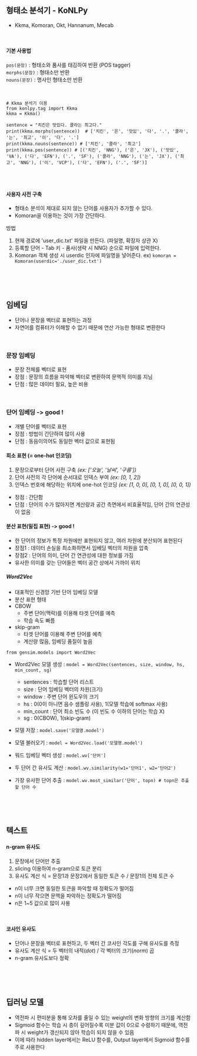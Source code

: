 
## 형태소 분석기 - KoNLPy
- Kkma, Komoran, Okt, Hannanum, Mecab
<br>

#### 기본 사용법

`pos(문장)` : 형태소와 품사를 태깅하여 반환 (POS tagger)<br>
`morphs(문장)` : 형태소만 반환<br>
`nouns(문장)` : 명사인 형태소만 반환<br>

<br>

```
# Kkma 분석기 이용
from konlpy.tag import Kkma
kkma = Kkma()

sentence = "치킨은 맛있다. 콜라는 최고다."
print(kkma.morphs(sentence))  # ['치킨', '은', '맛있', '다', '.', '콜라', '는', '최고', '이', '다', '.']
print(kkma.nouns(sentence)) # ['치킨', '콜라', '최고']
print(kkma.pos(sentence)) # [('치킨', 'NNG'), ('은', 'JX'), ('맛있', 'VA'), ('다', 'EFN'), ('.', 'SF'), ('콜라', 'NNG'), ('는', 'JX'), ('최고', 'NNG'), ('이', 'VCP'), ('다', 'EFN'), ('.', 'SF')]
```

<br><br>

#### 사용자 사전 구축
- 형태소 분석이 제대로 되지 않는 단어를 사용자가 추가할 수 있다.
- Komoran을 이용하는 것이 가장 간단하다.

방법
1. 현재 경로에 'user_dic.txt' 파일을 만든다. (파일명, 확장자 상관 X)
2. 등록할 단어 - Tab 키 - 품사(생략 시 NNG) 순으로 파일에 입력한다.
3. Komoran 객체 생성 시 userdic 인자에 파일명을 넣어준다. ex) `komoran = Komoran(userdic='./user_dic.txt')`

<br><br><br>

## 임베딩
- 단어나 문장을 벡터로 표현하는 과정
- 자연어를 컴퓨터가 이해할 수 없기 때문에 연산 가능한 형태로 변환한다
<br>

### 문장 임베딩
- 문장 전체를 벡터로 표현
- 장점 : 문장의 흐름을 파악해 벡터로 변환하여 문맥적 의미를 지님
- 단점 : 많은 데이터 필요, 높은 비용
<br>


### 단어 임베딩  -> good !
- 개별 단어를 벡터로 표현
- 장점 : 방법이 간단하여 많이 사용
- 단점 : 동음이의어도 동일한 벡터 값으로 표현됨

#### 희소 표현 (= one-hot 인코딩)
1. 문장으로부터 단어 사전 구축   _(ex: ['오늘', '날씨', '구름'])_
2. 단어 사전의 각 단어에 순서대로 인덱스 부여   _(ex: [0, 1, 2])_
3. 인덱스 번호에 해당하는 위치에 one-hot 인코딩   _(ex: [1, 0, 0], [0, 1, 0], [0, 0, 1])_

- 장점 : 간단함
- 단점 : 단어의 수가 많아지면 계산량과 공간 측면에서 비효율적임, 단어 간의 연관성이 없음


#### 분산 표현(밀집 표현) -> good !
- 한 단어의 정보가 특정 차원에만 표현되지 않고, 여러 차원에 분산되어 표현된다
- 장점1 : 데이터 손실을 최소화하면서 임베딩 벡터의 차원을 압축
- 장점2 : 단어의 의미, 단어 간 연관성에 대한 정보를 가짐
- 유사한 의미를 갖는 단어들은 벡터 공간 상에서 가까이 위치

##### Word2Vec
- 대표적인 신경망 기반 단어 임베딩 모델
- 분산 표현 형태
- CBOW
  - 주변 단어(맥락)를 이용해 타겟 단어를 예측
  - 학습 속도 빠름
- skip-gram
  - 타겟 단어를 이용해 주변 단어를 예측
  - 계산량 많음, 임베딩 품질이 높음

`from gensim.models import Word2Vec`<br>

- Word2Vec 모델 생성 : `model = Word2Vec(sentences, size, window, hs, min_count, sg)`
  - sentences : 학습할 단어 리스트
  - size : 단어 임베딩 벡터의 차원(크기)
  - window : 주변 단어 윈도우의 크기
  - hs : 0(0이 아니면 음수 샘플링 사용), 1(모델 학습에 softmax 사용)
  - min_count : 단어 최소 빈도 수 (이 빈도 수 이하의 단어는 학습 X)
  - sg : 0(CBOW), 1(skip-gram)

- 모델 저장 : `model.save('모델명.model')`<br>
- 모델 불러오기 : `model = Word2Vec.load('모델명.model')`<br>
- 워드 임베딩 벡터 생성 : `model.wv['단어']`<br>
- 두 단어 간 유사도 계산 : `model.wv.similarity(w1='단어1', w2='단어2')`<br>
- 가장 유사한 단어 추출 : `model.wv.most_similar('단어', topn) # topn은 추출할 단어 수`<br>

<br><br><br>

## 텍스트 

#### n-gram 유사도

1. 문장에서 단어만 추출
2. slicing 이용하여 n-gram으로 토큰 분리
3. 유사도 계산 식 = 문장1과 문장2에서 동일한 토큰 수 / 문장1의 전체 토큰 수

- n이 너무 크면 동일한 토큰을 파악할 때 정확도가 떨어짐
- n이 너무 작으면 문맥을 파악하는 정확도가 떨어짐
- n은 1~5 값으로 많이 사용

<br>

#### 코사인 유사도

- 단어나 문장을 벡터로 표현하고, 두 벡터 간 코사인 각도를 구해 유사도를 측정
- 유사도 계산 식 = 두 벡터의 내적(_dot_) / 각 벡터의 크기(_norm_) 곱
- n-gram 유사도보다 정확

<br><br><br>

## 딥러닝 모델

- 역전파 시 편미분을 통해 오차를 줄일 수 있는 weight의 변화 방향의 크기를 계산함
- Sigmoid 함수는 학습 시 층이 깊어질수록 미분 값이 0으로 수렴하기 때문에, 역전파 시 weight가 갱신되지 않아 학습이 되지 않을 수 있음
- 이에 따라 hidden layer에서는 ReLU 함수를, Output layer에서 Sigmoid 함수를 주로 사용한다

